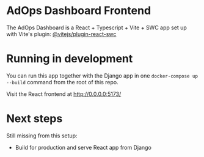 # AdOps Dashboard Frontend

The AdOps Dashboard is a React + Typescript + Vite + SWC app set up with Vite's plugin: [@vitejs/plugin-react-swc](https://github.com/vitejs/vite-plugin-react-swc)

# Running in development

You can run this app together with the Django app in one `docker-compose up --build` command from the root of this repo.

Visit the React frontend at http://0.0.0.0:5173/

# Next steps

Still missing from this setup:

- Build for production and serve React app from Django
